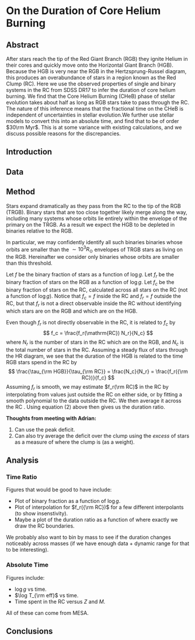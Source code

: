 # On the Duration of Core Helium Burning

## Abstract

After stars reach the tip of the Red Giant Branch (RGB) they ignite Helium in their cores and quickly move onto the Horizontal Giant Branch (HGB). Because the HGB is very near the RGB in the Hertzsprung-Russel diagram, this produces an overabundance of stars in a region known as the Red Clump (RC). Here we use the observed properties of single and binary systems in the RC from SDSS DR17 to infer the duration of core helium burning. We find that the Core Helium Burning (CHeB) phase of stellar evolution takes about half as long as RGB stars take to pass through the RC. The nature of this inference means that the fractional time on the CHeB is independent of uncertainties in stellar evolution.We further use stellar models to convert this into an absolute time, and find that to be of order $30\rm Myr$. This is at some variance with existing calculations, and we discuss possible reasons for the discrepancies.

## Introduction



## Data



## Method

Stars expand dramatically as they pass from the RC to the tip of the RGB (TRGB). Binary stars that are too close together likely merge along the way, including many systems whose orbits lie entirely within the envelope of the primary on the TRGB. As a result we expect the HGB to be depleted in binaries relative to the RGB.

In particular, we may confidently identify all such binaries binaries whose orbits are smaller than the $\sim 10^3 R_\odot$ envelopes of TRGB stars as living on the RGB. Hereinafter we consider only binaries whose orbits are smaller than this threshold.

Let $f$ be the binary fraction of stars as a function of $\log g$. Let $f_r$ be the binary fraction of stars on the RGB as a function of $\log g$. Let $f_c$ be the binary fraction of stars on the RC, calculated across all stars on the RC (not a function of $\log g$). Notice that $f_c=f$ inside the RC and $f_r = f$ outside the RC, but that $f_r$ is not a direct observable inside the RC without identifying which stars are on the RGB and which are on the HGB.

Even though $f_r$ is not directly observable in the RC, it is related to $f_c$ by
$$
f_c = \frac{f_r(\mathrm{RC}) N_r}{N_c}
$$
where $N_r$ is the number of stars in the RC which are on the RGB, and $N_c$ is the total number of stars in the RC. Assuming a steady flux of stars through the HR diagram, we see that the duration of the HGB is related to the time RGB stars spend in the RC by
$$
\frac{\tau_{\rm HGB}}{\tau_{\rm RC}} = \frac{N_c}{N_r} = \frac{f_r({\rm RC})}{f_c}
$$
Assuming $f_r$ is smooth, we may estimate $f_r(\rm RC)$ in the RC by interpolating from values just outside the RC on either side, or by fitting a smooth polynomial to the data outside the RC. We then average it across the RC . Using equation (2) above then gives us the duration ratio.



**Thoughts from meeting with Adrian:**

1. Can use the peak deficit.
2. Can also try average the deficit over the clump using the *excess* of stars as a measure of where the clump is (as a weight).

## Analysis

### Time Ratio

Figures that would be good to have include:

- Plot of binary fraction as a function of $\log g$.
- Plot of interpolation for $f_r({\rm RC})$ for a few different interpolants (to show insenstivity).
- Maybe a plot of the duration ratio as a function of where exactly we draw the RC boundaries.

We probably also want to bin by mass to see if the duration changes noticeably across masses (if we have enough data + dynamic range for that to be interesting).

### Absolute Time

Figures include:

- $\log g$ vs time.
- $\log T_{\rm eff}$ vs time.
- Time spent in the RC versus $Z$ and $M$.

All of these can come from MESA.

## Conclusions

